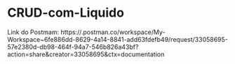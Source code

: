 # CRUD-com-Liquido
Link do Postmam: https://.postman.co/workspace/My-Workspace~6fe886dd-8629-4a14-8841-add63fdefb49/request/33058695-57e2380d-db98-464f-94a7-546b826a43bf?action=share&creator=33058695&ctx=documentation
